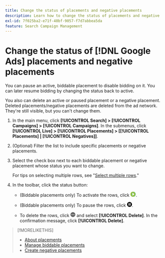 ```yaml
---
title: Change the status of placements and negative placements
description: Learn how to change the status of placements and negative placements for [!DNL Google Ads].
exl-id: 7f025ba2-e71f-40bf-9057-f7d7abbea5da
feature: Search Campaign Management
---
```

# Change the status of [!DNL Google Ads] placements and negative placements

You can pause an active, biddable placement to disable bidding on it. You can later resume bidding by changing the status back to active.

You also can delete an active or paused placement or a negative placement. Deleted placements/negative placements are deleted from the ad network. They're still visible, but you can't change them.

1. In the main menu, click **[!UICONTROL Search] > [!UICONTROL Campaigns] > [!UICONTROL Campaigns]**. In the submenus, click **[!UICONTROL Live] > [!UICONTROL Placements] > \[[!UICONTROL Placements] \| [!UICONTROL Negatives]\]**.

1. (Optional) Filter the list to include specific placements or negative placements.

1. Select the check box next to each biddable placement or negative placement whose status you want to change.

   For tips on selecting multiple rows, see "[Select multiple rows](/help/search-social-commerce/common-tasks/navigation-editing-selection/multiple-rows-select.md)."

1. In the toolbar, click the status button:

   * (Biddable placements only) To activate the rows, click ![Activate](/help/search-social-commerce/assets/activate.png "Activate").
   
   * (Biddable placements only) To pause the rows, click ![Pause](/help/search-social-commerce/assets/pause.png "Pause").
   
   * To delete the rows, click ![More](/help/search-social-commerce/assets/more.png "More") and select **[!UICONTROL Delete]**. In the confirmation message, click **[!UICONTROL Delete]**.

>[!MORELIKETHIS]
>
>* [About placements](placement-about.md)
>* [Manage biddable placements](placement-manage.md)
>* [Create negative placements](placement-negative-create.md)
